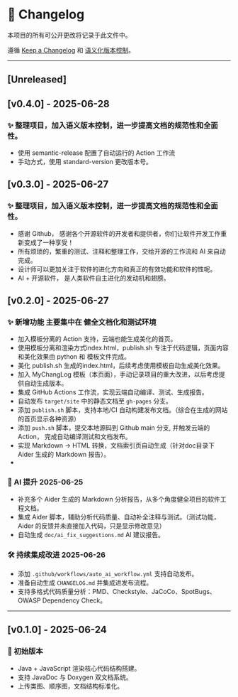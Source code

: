 # 📘 Changelog

本项目的所有可公开更改将记录于此文件中。

遵循 [Keep a Changelog](https://keepachangelog.com/zh-CN/1.0.0/) 和 [语义化版本控制](https://semver.org/lang/zh-CN/)。

---

## [Unreleased]

## [v0.4.0] - 2025-06-28
### ✨ 整理项目，加入语义版本控制，进一步提高文档的规范性和全面性。
- 使用  semantic-release 配置了自动运行的 Action 工作流
- 手动方式，使用 standard-version 更改版本号。

## [v0.3.0] - 2025-06-27
### ✨ 整理项目，加入语义版本控制，进一步提高文档的规范性和全面性。
- 感谢 Github， 感谢各个开源软件的开发者和提供者，你们让软件开发工作重新变成了一种享受！
- 所有烦琐的，繁重的测试、注释和整理工作，交给开源的工作流和 AI 来自动完成。
- 设计师可以更加关注于软件的进化方向和真正的有效功能和软件的性呢。
- AI + 开源软件， 是人类软件自主进化的发动机和翅膀。

## [v0.2.0] - 2025-06-27
### ✨ 新增功能 主要集中在 健全文档化和测试环境
- 加入模板分离的 Action 支持，云端也能生成美化的首页。
- 使用模板分离和渲染方式index.html，publish.sh 专注于代码逻辑，页面内容和美化效果由 python 和 模板文件完成。
- 美化 publish.sh 生成的index.html，后续考虑使用模板自动生成美化效果。 
- 加入 MyChangLog 模板（本页面），手动记录项目的重大改进，以后考虑提供自动生成版本。
- 集成 GitHub Actions 工作流，实现云端自动编译、测试、生成报告。
- 自动发布 `target/site` 中的静态文档至 `gh-pages` 分支。
- 添加 `publish.sh` 脚本，支持本地/CI 自动构建发布文档。（综合在生成的网站的首页显示各种资源）
- 添加 `push.sh` 脚本，提交本地源码到 Github main 分支, 并触发云端的 Action， 完成自动编译测试和文档发布。
- 实现 Markdown → HTML 转换，文档索引页自动生成（针对doc目录下 Aider 生成的 Markdown 报告）。
- 
### 🧠 AI 提升 2025-06-25
- 补充多个 Aider 生成的 Markdown 分析报告，从多个角度健全项目的软件工程文档。
- 集成 Aider 脚本，辅助分析代码质量、自动补全注释与测试。（测试功能，Aider 的反馈并未直接加入代码，只是显示修改意见）
- 自动生成 `doc/ai_fix_suggestions.md` AI 建议报告。

### 🛠 持续集成改进 2025-06-26
- 添加 `.github/workflows/auto_ai_workflow.yml` 支持自动发布。
- 准备自动生成 `CHANGELOG.md` 并集成进发布流程。
- 支持多格式代码质量分析：PMD、Checkstyle、JaCoCo、SpotBugs、OWASP Dependency Check。

---

## [v0.1.0] - 2025-06-24

### 🎉 初始版本
- Java + JavaScript 渲染核心代码结构搭建。
- 支持 JavaDoc 与 Doxygen 双文档系统。
- 上传类图、顺序图，文档结构标准化。

